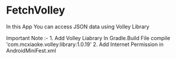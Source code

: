 # FetchVolley
In this App You can access JSON data using Volley Library

Important Note :-
                1. Add Volley Liabrary In  Gradle.Build File 
                compile 'com.mcxiaoke.volley:library:1.0.19'
                2. Add Internet Permission in AndroidMiniFest.xml 
                








